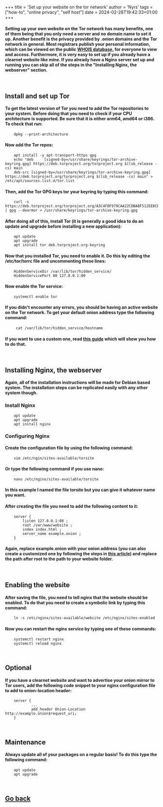 +++
title = 'Set up your website on the tor network'
author = 'Nyrs'
tags = ["how-to", "online privacy", "self host"]
date = 2024-02-28T19:42:33+01:00
+++

#### Setting up your own website on the Tor network has many benefits, one of them being that you only need a server and no domain name to set it up. Another benefit is the privacy provided by .onion domains and the Tor network in general. Most registrars publish your personal information, which can be viewed on the public [WHOIS database](https://who.is/), for everyone to view and access. Furthermore, it is very easy to set up if you already have a clearnet website like mine. If you already have a Nginx server set up and running you can skip all of the steps in the "Installing Nginx, the webserver" section.
&nbsp;
&nbsp;
## Install and set up Tor
#### To get the latest version of Tor you need to add the Tor repositories to your system. Before doing that you need to check if your CPU architecture is supported. Be sure that it is either arm64, amd64 or i386. To check that run:
        dpkg --print-architecture
#### Now add the Tor repos:
        apt install -y apt-transport-https gpg
        echo "deb     [signed-by=/usr/share/keyrings/tor-archive-keyring.gpg] https://deb.torproject.org/torproject.org $(lsb_release -cs) main
        deb-src [signed-by=/usr/share/keyrings/tor-archive-keyring.gpg] https://deb.torproject.org/torproject.org $(lsb_release -cs) main" > /etc/apt/sources.list.d/tor.list
#### Then, add the Tor GPG keys tor your keyring by typing this command:
        curl -s https://deb.torproject.org/torproject.org/A3C4F0F979CAA22CDBA8F512EE8CBC9E886DDD89.asc | gpg --dearmor > /usr/share/keyrings/tor-archive-keyring.gpg
#### After doing all of this, install Tor (it is generally a good idea to do an update and upgrade before installing a new application):
        apt update
        apt upgrade
        apt install tor deb.torproject.org-keyring
#### Now that you installed Tor, you need to enable it. Do this by editing the /etc/tor/torrc file and uncommenting these lines:
        HiddenServiceDir /var/lib/tor/hidden_service/
        HiddenServicePort 80 127.0.0.1:80
#### Now enable the Tor service:
        systemctl enable tor
#### If you didn't encounter any errors, you should be having an active website on the Tor network. To get your default onion address type the following command:
         cat /var/lib/tor/hidden_service/hostname
#### If you want to use a custom one, read [this guide](/posts/custom-onion) which will show you how to do that.
&nbsp;
&nbsp;
## Installing Nginx, the webserver
#### Again, all of the installation instructions will be made for Debian based system. The installation steps can be replicated easily with any other system though. 
### Install Nginx
        apt update
        apt upgrade
        apt install nginx

### Configuring Nginx
#### Create the configuration file by using the following command:
        vim /etc/ngin/sites-available/torsite
#### Or type the following command if you use nano:
        nano /etc/nginx/sites-available/torsite
#### In this example I named the file torsite but you can give it whatever name you want. 
#### After creating the file you need to add the following content to it: 
        server {
            listen 127.0.0.1:80 ;
            root /var/www/website ;
            index index.html ;
            server_name example.onion ;
        }
#### Again, replace example.onion with your onion address (you can also create a customized one by following the steps in [this article](/posts/custom-onion)) and replace the path after root to the path to your website folder.
&nbsp;
&nbsp;
## Enabling the website
#### After saving the file, you need to tell nginx that the website should be enabled. To do that you need to create a symbolic link by typing this command:
        ln -s /etc/nginx/sites-available/website /etc/nginx/sites-enabled
#### Now you can restart the nginx service by typing one of these commands:
        systemctl restart nginx
        systemctl reload nginx
&nbsp;
&nbsp;
## Optional
#### If you have a clearnet website and want to advertise your onion mirror to Tor users, add the following code snippet to your nginx configuration file to add to onion-location header:
        server {
                ...
                add_header Onion-Location http://example.onion$request_uri;
        }
&nbsp;
&nbsp;
## Maintenance
#### Always update all of your packages on a regular basis! To do this type the following command:
        apt update
        apt upgrade
&nbsp;
&nbsp;
## [Go back](/posts/postsintro)
